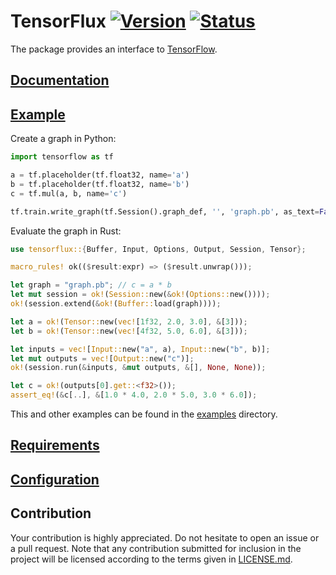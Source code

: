 # TensorFlux [![Version][version-icon]][version-page] [![Status][status-icon]][status-page]

The package provides an interface to [TensorFlow][tensorflow].

## [Documentation][documentation]

## [Example](examples/multiplication.rs)

Create a graph in Python:

```python
import tensorflow as tf

a = tf.placeholder(tf.float32, name='a')
b = tf.placeholder(tf.float32, name='b')
c = tf.mul(a, b, name='c')

tf.train.write_graph(tf.Session().graph_def, '', 'graph.pb', as_text=False)
```

Evaluate the graph in Rust:

```rust
use tensorflux::{Buffer, Input, Options, Output, Session, Tensor};

macro_rules! ok(($result:expr) => ($result.unwrap()));

let graph = "graph.pb"; // c = a * b
let mut session = ok!(Session::new(&ok!(Options::new())));
ok!(session.extend(&ok!(Buffer::load(graph))));

let a = ok!(Tensor::new(vec![1f32, 2.0, 3.0], &[3]));
let b = ok!(Tensor::new(vec![4f32, 5.0, 6.0], &[3]));

let inputs = vec![Input::new("a", a), Input::new("b", b)];
let mut outputs = vec![Output::new("c")];
ok!(session.run(&inputs, &mut outputs, &[], None, None));

let c = ok!(outputs[0].get::<f32>());
assert_eq!(&c[..], &[1.0 * 4.0, 2.0 * 5.0, 3.0 * 6.0]);
```

This and other examples can be found in the [examples](examples) directory.

## [Requirements][requirements]

## [Configuration][configuration]

## Contribution

Your contribution is highly appreciated. Do not hesitate to open an issue or a
pull request. Note that any contribution submitted for inclusion in the project
will be licensed according to the terms given in [LICENSE.md](LICENSE.md).

[configuration]: https://github.com/stainless-steel/tensorflow-sys#configuration
[documentation]: https://stainless-steel.github.io/tensorflux
[requirements]: https://github.com/stainless-steel/tensorflow-sys#requirements
[tensorflow]: https://www.tensorflow.org

[status-icon]: https://travis-ci.org/stainless-steel/tensorflux.svg?branch=master
[status-page]: https://travis-ci.org/stainless-steel/tensorflux
[version-icon]: https://img.shields.io/crates/v/tensorflux.svg
[version-page]: https://crates.io/crates/tensorflux
